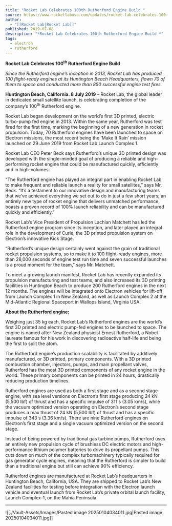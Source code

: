 ```yaml
---
title: "Rocket Lab Celebrates 100th Rutherford Engine Build "
source: https://www.rocketlabusa.com/updates/rocket-lab-celebrates-100th-rutherford-engine-build/
author:
  - "[[Rocket Lab|Rocket Lab]]"
published: 2019-07-08
description: "*Rocket Lab Celebrates 100th Rutherford Engine Build *"
tags:
  - electron
  - rutherford
---
```

**Rocket Lab Celebrates 100<sup>th</sup> Rutherford Engine Build** 

*Since the Rutherford engine’s inception in 2013, Rocket Lab has produced 100 flight-ready engines at its Huntington Beach Headquarters, flown 70 of them to space and conducted more than 850 successful engine test fires.*

**Huntington Beach, California. 8 July 2019** – Rocket Lab, the global leader in dedicated small satellite launch, is celebrating completion of the company’s 100<sup>th</sup> Rutherford engine.

Rocket Lab began development on the world’s first 3D printed, electric turbo-pump fed engine in 2013. Within the same year, Rutherford was test fired for the first time, marking the beginning of a new generation in rocket propulsion. Today, 70 Rutherford engines have been launched to space on Electron missions, the most recent being the ‘Make It Rain’ mission launched on 29 June 2019 from Rocket Lab Launch Complex 1.

Rocket Lab CEO Peter Beck says Rutherford’s unique 3D printed design was developed with the single-minded goal of producing a reliable and high-performing rocket engine that could be manufactured quickly, efficiently and in high-volumes.

“The Rutherford engine has played an integral part in enabling Rocket Lab to make frequent and reliable launch a reality for small satellites,” says Mr. Beck. “It’s a testament to our innovative design and manufacturing teams that we’ve achieved everything we set out to do in just a few short years; an entirely new type of rocket engine that delivers unmatched performance, boasts a proven record of 100% launch reliability and can be manufactured quickly and efficiently.”

Rocket Lab’s Vice President of Propulsion Lachlan Matchett has led the Rutherford engine program since its inception, and later played an integral role in the development of Curie, the 3D printed propulsion system on Electron’s innovative Kick Stage. 

“Rutherford’s unique design certainly went against the grain of traditional rocket propulsion systems, so to make it to 100 flight-ready engines, more than 28,000 seconds of engine test run time and seven successful launches is a proud moment for the team,” says Mr. Matchett. 

To meet a growing launch manifest, Rocket Lab has recently expanded its propulsion manufacturing and test teams, and also increased its 3D printing facilities in Huntington Beach to produce 200 Rutherford engines in the next 12 months. The engines will be integrated onto Electron vehicles for lift-off from Launch Complex 1 in New Zealand, as well as Launch Complex 2 at the Mid-Atlantic Regional Spaceport in Wallops Island, Virginia USA.

**About the Rutherford engine:**

Weighing just 35 kg each, Rocket Lab’s Rutherford engines are the world’s first 3D printed and electric pump-fed engines to be launched to space. The engine is named after New Zealand physicist Ernest Rutherford, a Nobel laureate famous for his work in discovering radioactive half-life and being the first to split the atom.

The Rutherford engine’s production scalability is facilitated by additively manufactured, or 3D printed, primary components. With a 3D printed combustion chamber, injectors, pumps, and main propellant valves, Rutherford has the most 3D printed components of any rocket engine in the world. These primary components can be printed in 24 hours, drastically reducing production timelines.

Rutherford engines are used as both a first stage and as a second stage engine, with sea level versions on Electron’s first stage producing 24 kN (5,500 lbf) of thrust and has a specific impulse of 311 s (3.05 km/s), while the vacuum optimized version operating on Electron’s second stage produces a max thrust of 24 kN (5,500 lbf) of thrust and has a specific impulse of 343 s (3.36 km/s). There are nine Rutherford engines on Electron’s first stage and a single vacuum optimized version on the second stage.

Instead of being powered by traditional gas turbine pumps, Rutherford uses an entirely new propulsion cycle of brushless DC electric motors and high-performance lithium polymer batteries to drive its propellant pumps. This cuts down on much of the complex turbomachinery typically required for gas generator cycle engines, meaning that the Rutherford is simpler to build than a traditional engine but still can achieve 90% efficiency.

Rutherford engines are manufactured at Rocket Lab’s headquarters in Huntington Beach, California, USA. They are shipped to Rocket Lab’s New Zealand facilities for testing before integration with the Electron launch vehicle and eventual launch from Rocket Lab’s private orbital launch facility, Launch Complex-1, on the Māhia Peninsula.

---

![[./Vault-Assets/Images/Pasted image 20250104034011.jpg|Pasted image 20250104034011.jpg]]